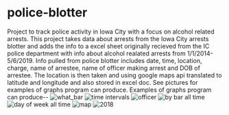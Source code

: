 # police-blotter
Project to track police activity in Iowa City with a focus on alcohol related arrests.
This project takes data about arrests from the Iowa City arrests blotter and adds the info to a excel sheet originally recieved from the IC police department with info about alcohol realated arrests from 1/1/2014-5/6/2019. Info pulled from police blotter includes date, time, location, charge, name of arrestee, name of officer making arrest and DOB of arrestee. The location is then taken and using google maps api translated to latitude and longitude and also stored in excel doc.
See pictures for examples of graphs program can produce.
Examples of graphs program can produce--
![what_bar](https://user-images.githubusercontent.com/45237737/60542577-4246f800-9ce2-11e9-8948-807c96a32f2d.png)
![time intervals](https://user-images.githubusercontent.com/45237737/60542824-d44f0080-9ce2-11e9-829d-65deeb385fea.png)
![officer](https://user-images.githubusercontent.com/45237737/60542837-dc0ea500-9ce2-11e9-9185-d6f3f48770fc.png)
![by bar all time](https://user-images.githubusercontent.com/45237737/60542852-e6c93a00-9ce2-11e9-89d9-8deba4076abe.png)
![day of week all time](https://user-images.githubusercontent.com/45237737/60543334-16c50d00-9ce4-11e9-8868-9980ed7fe57b.png)
![map](https://user-images.githubusercontent.com/45237737/60542862-ed57b180-9ce2-11e9-8818-7822c62b4c09.png)
![2018](https://user-images.githubusercontent.com/45237737/60542872-f183cf00-9ce2-11e9-8cae-038db15e5a00.png)

